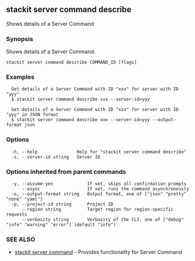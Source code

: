 ## stackit server command describe

Shows details of a Server Command

### Synopsis

Shows details of a Server Command.

```
stackit server command describe COMMAND_ID [flags]
```

### Examples

```
  Get details of a Server Command with ID "xxx" for server with ID "yyy"
  $ stackit server command describe xxx --server-id=yyy

  Get details of a Server Command with ID "xxx" for server with ID "yyy" in JSON format
  $ stackit server command describe xxx --server-id=yyy --output-format json
```

### Options

```
  -h, --help               Help for "stackit server command describe"
  -s, --server-id string   Server ID
```

### Options inherited from parent commands

```
  -y, --assume-yes             If set, skips all confirmation prompts
      --async                  If set, runs the command asynchronously
  -o, --output-format string   Output format, one of ["json" "pretty" "none" "yaml"]
  -p, --project-id string      Project ID
      --region string          Target region for region-specific requests
      --verbosity string       Verbosity of the CLI, one of ["debug" "info" "warning" "error"] (default "info")
```

### SEE ALSO

* [stackit server command](./stackit_server_command.md)	 - Provides functionality for Server Command

